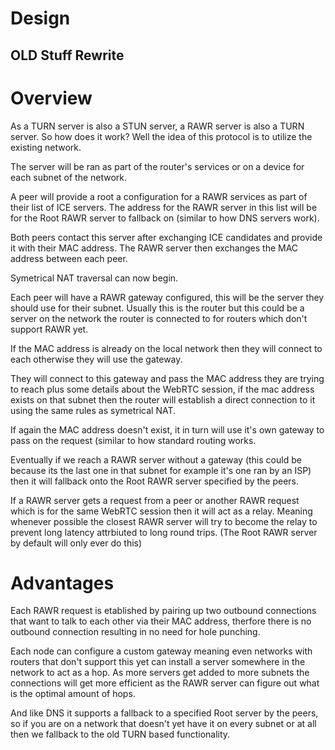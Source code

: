 # Design

## OLD Stuff Rewrite

# Overview

As a TURN server is also a STUN server, a RAWR server is also a TURN server. So how does it work? Well the idea of this protocol is to utilize the existing network.

The server will be ran as part of the router's services or on a device for each subnet of the network.

A peer will provide a root a configuration for a RAWR services as part of their list of ICE servers. The address for the RAWR server in this list will be for the Root RAWR server to fallback on (similar to how DNS servers work).

Both peers contact this server after exchanging ICE candidates and provide it with their MAC address.
The RAWR server then exchanges the MAC address between each peer.

Symetrical NAT traversal can now begin.

Each peer will have a RAWR gateway configured, this will be the server they should use for their subnet. Usually this is the router but this could be a server on the network the router is connected to for routers which don't support RAWR yet.

If the MAC address is already on the local network then they will connect to each otherwise they will use the gateway.

They will connect to this gateway and pass the MAC address they are trying to reach plus some details about the WebRTC session, if the mac address exists on that subnet then the router will establish a direct connection to it using the same rules as symetrical NAT.

If again the MAC address doesn't exist, it in turn will use it's own gateway to pass on the request (similar to how standard routing works.

Eventually if we reach a RAWR server without a gateway (this could be because its the last one in that subnet for example it's one ran by an ISP) then it will fallback onto the Root RAWR server specified by the peers.

If a RAWR server gets a request from a peer or another RAWR request which is for the same WebRTC session then it will act as a relay. Meaning whenever possible the closest RAWR server will try to become the relay to prevent long latency attrbiuted
to long round trips. (The Root RAWR server by default will only ever do this)

# Advantages

Each RAWR request is etablished by pairing up two outbound connections that want to talk to each other via their MAC address, therfore there is no outbound connection resulting in no need for hole punching.

Each node can configure a custom gateway meaning even networks with routers that don't support this yet can install a
server somewhere in the network to act as a hop. As more servers get added to more subnets the connections will get more
efficient as the RAWR server can figure out what is the optimal amount of hops.

And like DNS it supports a fallback to a specified Root server by the peers, so if you are on a network that doesn't yet
have it on every subnet or at all then we fallback to the old TURN based functionality.
